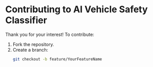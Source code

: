 # Contributing to AI Vehicle Safety Classifier

Thank you for your interest! To contribute:

1. Fork the repository.
2. Create a branch:
   ```bash
   git checkout -b feature/YourFeatureName
